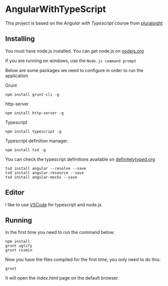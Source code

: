 # AngularWithTypeScript

This project is based on the *Angular with Typescript* course from [pluralsight](http://pluralsight.com)

## Installing

You must have node.js installed. You can get node.js on [nodejs.org](https://nodejs.org)

If you are running on windows, use the `Node.js command prompt`

Below are some packages we need to configure in order to run the application

Grunt
```Shell
npm install grunt-cli -g
```
http-server
```Shell
npm install http-server -g
```
Typescript
```Shell
npm install typescript -g
```
Typescript definition manager.
```Shell
npm install tsd -g
```
You can check the typescript definitions available on [definitelytyped.org](definitelytyped.org)
```Shell
tsd install angular --resolve --save
tsd install angular-resource --save
tsd install angular-mocks --save
```

## Editor

I like to use [VSCode](https://code.visualstudio.com/) for typescript and node.js.

## Running

In the first time you need to run the command below:

```Shell
npm install
grunt uglify
grunt cssmin
```

Now you have the files compiled for the first time, you only need to do this:

```Shell
grunt
``` 

It will open the *index.html* page on the default browser.


